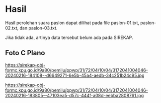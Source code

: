 # Hasil

Hasil perolehan suara paslon dapat dilihat pada file paslon-01.txt, paslon-02.txt, dan paslon-03.txt.

Jika tidak ada, artinya data tersebut belum ada pada SIREKAP.

## Foto C Plano

https://sirekap-obj-formc.kpu.go.id/9a80/pemilu/ppwp/31/72/04/10/04/3172041004046-20240216-184108--d6649271-6e5b-45a4-aedb-34c251b24c95.jpg

https://sirekap-obj-formc.kpu.go.id/9a80/pemilu/ppwp/31/72/04/10/04/3172041004046-20240216-183805--47103ea5-d57c-444f-a08d-eebba2808761.jpg
